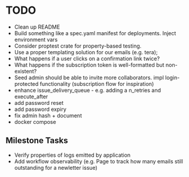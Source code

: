 # TODO

- Clean up README
- Build something like a spec.yaml manifest for deployments. Inject environment vars
- Consider proptest crate for property-based testing.
- Use a proper templating solution for our emails (e.g. tera);
- What happens if a user clicks on a confirmation link twice?
- What happens if the subscription token is well-formatted but non-existent?
- Seed admin should be able to invite more collaborators. impl login-protected functionality (subscription flow for inspiration)
- enhance issue_delivery_queue - e.g. adding a n_retries and execute_after
- add password reset
- add password expiry
- fix admin hash + document
- docker compose

## Milestone Tasks

- Verify properties of logs emitted by application
- Add workflow observability (e.g. Page to track how many emails still outstanding for a newletter issue)
